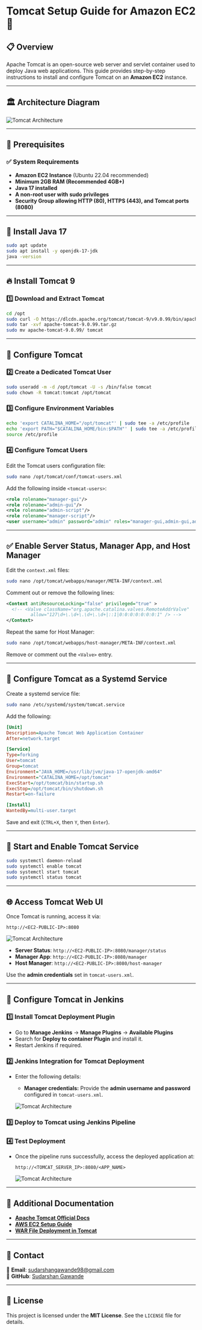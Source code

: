 # Tomcat Setup Guide for Amazon EC2 🚀

## 📋 Overview
Apache Tomcat is an open-source web server and servlet container used to deploy Java web applications. This guide provides step-by-step instructions to install and configure Tomcat on an **Amazon EC2** instance.

---

## 🏛️ Architecture Diagram
![Tomcat Architecture](../../images/tomcat_architecture.png)

---

## 📌 Prerequisites

### ✅ System Requirements
- **Amazon EC2 Instance** (Ubuntu 22.04 recommended)
- **Minimum 2GB RAM (Recommended 4GB+)**
- **Java 17 installed**
- **A non-root user with sudo privileges**
- **Security Group allowing HTTP (80), HTTPS (443), and Tomcat ports (8080)**

---

## 🔧 Install Java 17
```bash
sudo apt update
sudo apt install -y openjdk-17-jdk
java -version
```

---

## 🔥 Install Tomcat 9

### **1️⃣ Download and Extract Tomcat**

```bash
cd /opt
sudo curl -O https://dlcdn.apache.org/tomcat/tomcat-9/v9.0.99/bin/apache-tomcat-9.0.99.tar.gz
sudo tar -xvf apache-tomcat-9.0.99.tar.gz
sudo mv apache-tomcat-9.0.99/ tomcat
```

---

## 🔧 Configure Tomcat

### **2️⃣ Create a Dedicated Tomcat User**
```bash
sudo useradd -m -d /opt/tomcat -U -s /bin/false tomcat
sudo chown -R tomcat:tomcat /opt/tomcat
```

### **3️⃣ Configure Environment Variables**
```bash
echo 'export CATALINA_HOME="/opt/tomcat"' | sudo tee -a /etc/profile
echo 'export PATH="$CATALINA_HOME/bin:$PATH"' | sudo tee -a /etc/profile
source /etc/profile
```

### **4️⃣ Configure Tomcat Users**

Edit the Tomcat users configuration file:
```bash
sudo nano /opt/tomcat/conf/tomcat-users.xml
```

Add the following inside `<tomcat-users>`:

```xml
<role rolename="manager-gui"/>
<role rolename="admin-gui"/>
<role rolename="admin-script"/>
<role rolename="manager-script"/>
<user username="admin" password="admin" roles="manager-gui,admin-gui,admin-script,manager-script"/>
```

---

## ✅ Enable Server Status, Manager App, and Host Manager

Edit the `context.xml` files:

```bash
sudo nano /opt/tomcat/webapps/manager/META-INF/context.xml
```

Comment out or remove the following lines:
```xml
<Context antiResourceLocking="false" privileged="true" >
  <!-- <Valve className="org.apache.catalina.valves.RemoteAddrValve"
         allow="127\d+\.\d+\.\d+\.\d+|::1|0:0:0:0:0:0:0:1" /> -->
</Context>
```

Repeat the same for Host Manager:

```bash
sudo nano /opt/tomcat/webapps/host-manager/META-INF/context.xml
```

Remove or comment out the `<Valve>` entry.

---

## 🎯 Configure Tomcat as a Systemd Service

Create a systemd service file:
```bash
sudo nano /etc/systemd/system/tomcat.service
```

Add the following:

```ini
[Unit]
Description=Apache Tomcat Web Application Container
After=network.target

[Service]
Type=forking
User=tomcat
Group=tomcat
Environment="JAVA_HOME=/usr/lib/jvm/java-17-openjdk-amd64"
Environment="CATALINA_HOME=/opt/tomcat"
ExecStart=/opt/tomcat/bin/startup.sh
ExecStop=/opt/tomcat/bin/shutdown.sh
Restart=on-failure

[Install]
WantedBy=multi-user.target
```

Save and exit (`CTRL+X`, then `Y`, then `Enter`).

---

## 🔄 Start and Enable Tomcat Service

```bash
sudo systemctl daemon-reload
sudo systemctl enable tomcat
sudo systemctl start tomcat
sudo systemctl status tomcat
```

---

## 🌐 Access Tomcat Web UI

Once Tomcat is running, access it via:

```
http://<EC2-PUBLIC-IP>:8080
```
![Tomcat Architecture](../../images/tomcat_dashboard.png)

- **Server Status**: `http://<EC2-PUBLIC-IP>:8080/manager/status`
- **Manager App**: `http://<EC2-PUBLIC-IP>:8080/manager`
- **Host Manager**: `http://<EC2-PUBLIC-IP>:8080/host-manager`

Use the **admin credentials** set in `tomcat-users.xml`.

---
## 🔧 Configure Tomcat in Jenkins

### 1️⃣ Install Tomcat Deployment Plugin
- Go to **Manage Jenkins** → **Manage Plugins** → **Available Plugins**
- Search for **Deploy to container Plugin** and install it.
- Restart Jenkins if required.

### 2️⃣ Jenkins Integration for Tomcat Deployment
- Enter the following details:
  - **Manager credentials:** Provide the **admin username and password** configured in `tomcat-users.xml`.

  ![Tomcat Architecture](../../images/tomcat_credential.png)


### 3️⃣ Deploy to Tomcat using Jenkins Pipeline


### 4️⃣ Test Deployment
- Once the pipeline runs successfully, access the deployed application at:
  ```
  http://<TOMCAT_SERVER_IP>:8080/<APP_NAME>
  ```
  ![Tomcat Architecture](../../images/tomcat_app_deploy.png)

---

## 📄 Additional Documentation

- **[Apache Tomcat Official Docs](https://tomcat.apache.org/)**
- **[AWS EC2 Setup Guide](https://docs.aws.amazon.com/ec2/)**
- **[WAR File Deployment in Tomcat](https://tomcat.apache.org/tomcat-10.0-doc/deployer-howto.html)**

---

## 💎 Contact
📧 **Email**: [sudarshangawande98@gmail.com](mailto:sudarshangawande98@gmail.com)  
📎 **GitHub**: [Sudarshan Gawande](https://github.com/sudarshangawande98)

---

## 📄 License
This project is licensed under the **MIT License**. See the `LICENSE` file for details.
